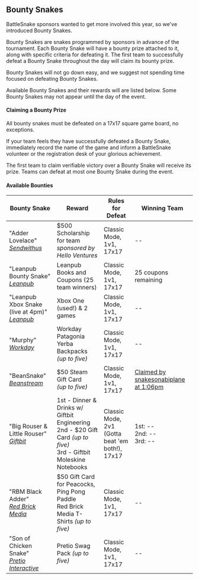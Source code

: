 ## Bounty Snakes

BattleSnake sponsors wanted to get more involved this year, so we've introduced Bounty Snakes.

Bounty Snakes are snakes programmed by sponsors in advance of the tournament. Each Bounty Snake will have a bounty prize attached to it, along with specific criteria for defeating it. The first team to successfully defeat a Bounty Snake throughout the day will claim its bounty prize.

Bounty Snakes will not go down easy, and we suggest not spending time focused on defeating Bounty Snakes.

Available Bounty Snakes and their rewards will are listed below. Some Bounty Snakes may not appear until the day of the event.

#### Claiming a Bounty Prize

All bounty snakes must be defeated on a 17x17 square game board, no exceptions.

If your team feels they have successfully defeated a Bounty Snake, immediately record the name of the game and inform a BattleSnake volunteer or the registration desk of your glorious achievement.

The first team to claim verifiable victory over a Bounty Snake will receive its prize. Teams can defeat at most one Bounty Snake during the event.

#### Available Bounties

<table class="table">
    <thead>
        <tr>
            <th>Bounty Snake</th>
            <th>Reward</th>
            <th>Rules for Defeat</th>
            <th>Winning Team</th>
        </tr>
    </thead>
    <tbody>
        <tr>
            <td>
                "Adder Lovelace" <br>
                <em><a href="https://www.sendwithus.com">Sendwithus</a></em>
            </td>
            <td>$500 Scholarship for team<br> <em>sponsored by Hello Ventures</em></td>
            <td>Classic Mode, 1v1, 17x17</td>
            <td>--</td>
        </tr>
        <tr>
            <td>
                "Leanpub Bounty Snake" <br>
                  <em><a href="https://leanpub.com/">Leanpub</a></em>
            </td>		
            <td>Leanpub Books and Coupons (25 team winners)</td>
            <td>Classic Mode, 1v1, 17x17</td>
            <td>25 coupons remaining</td>
        </tr>
        <tr>
          <td>
            "Leanpub Xbox Snake (live at 4pm)" <br>
            <em><a href="https://leanpub.com/">Leanpub</a></em>
          </td>		
          <td>Xbox One (used!) & 2 games</td>
          <td>Classic Mode, 1v1, 17x17</td>
          <td>--</td>
        </tr>
        <tr>
            <td>
                "Murphy" <br>
                <em><a href="http://www.workday.com/">Workday</a></em>
            </td>
            <td>Workday Patagonia Yerba Backpacks <br> <em>(up to five)</em></td>
            <td>Classic Mode, 1v1, 17x17</td>
            <td>--</td>
        </tr>
        <tr>
            <td>
                "BeanSnake" <br>
                <em><a href="http://www.beanstream.com/home/">Beanstream</a></em>
            </td>
            <td>$50 Steam Gift Card <br> <em>(up to five)</em></td>
            <td>Classic Mode, 1v1, 17x17</td>
            <td><a href="http://www.battlesnake.io/app/games/capricious-larceny">Claimed by snakesonabiplane at 1:06pm</a></td>
        </tr>
        <tr>
            <td>
                "Big Rouser &amp; Little Rouser" <br>
                <em><a href="https://giftbit.com/">Giftbit</a></em>
            </td>
            <td>
                1st - Dinner &amp; Drinks w/ Giftbit Engineering <br>
                2nd - $20 Gift Card <em>(up to five)</em> <br>
                3rd - Giftbit Moleskine Notebooks
            </td>
            <td>Classic Mode, 2v1 <br> (Gotta beat 'em both!), 17x17</td>
            <td>
                1st: -- <br>
                2nd: -- <br>
                3rd: --
            </td>
        </tr>
        <tr>
            <td>
                "RBM Black Adder" <br>
                <em><a href="http://redbrickmedia.com/">Red Brick Media</a></em>
            </td>
            <td>
                $50 Gift Card for Peacocks, Ping Pong Paddle <br>
                Red Brick Media T-Shirts <em>(up to five)</em>
            </td>
            <td>Classic Mode, 1v1, 17x17</td>
            <td>--</td>
        </tr>
        <tr>
            <td>
                "Son of Chicken Snake" <br>
                <em><a href="https://www.pretio.in/">Pretio Interactive</a></em>
            </td>
            <td>
                Pretio Swag Pack <em>(up to five)</em>
            </td>
            <td>Classic Mode, 1v1, 17x17</td>
            <td>--</td>
        </tr>
    </tbody>
</table>
